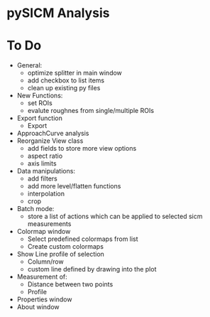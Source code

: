 # pySICM Analysis

# To Do
- General:
  - optimize splitter in main window
  - add checkbox to list items
  - clean up existing py files
- New Functions:
  - set ROIs 
  - evalute roughnes from single/multiple ROIs
- Export function
  - Export 
- ApproachCurve analysis
- Reorganize View class
  - add fields to store more view options
  - aspect ratio
  - axis limits
- Data manipulations:
  - add filters
  - add more level/flatten functions
  - interpolation
  - crop
- Batch mode:
  - store a list of actions which can be applied to selected sicm measurements
- Colormap window
  - Select predefined colormaps from list
  - Create custom colormaps
- Show Line profile of selection
  - Column/row
  - custom line defined by drawing into the plot
- Measurement of:
  - Distance between two points
  - Profile
- Properties window
- About window